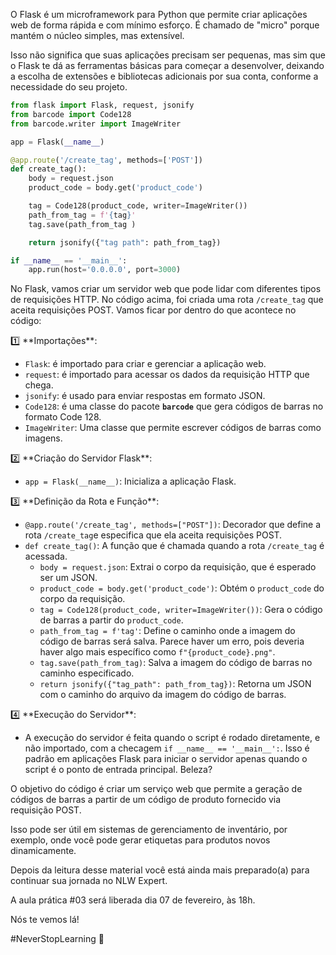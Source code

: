 O Flask é um microframework para Python que permite criar aplicações web de forma rápida e com mínimo esforço. É chamado de "micro" porque mantém o núcleo simples, mas extensível. 

Isso não significa que suas aplicações precisam ser pequenas, mas sim que o Flask te dá as ferramentas básicas para começar a desenvolver, deixando a escolha de extensões e bibliotecas adicionais por sua conta, conforme a necessidade do seu projeto.

```python
from flask import Flask, request, jsonify
from barcode import Code128
from barcode.writer import ImageWriter

app = Flask(__name__)

@app.route('/create_tag', methods=['POST'])
def create_tag():
    body = request.json
    product_code = body.get('product_code')

    tag = Code128(product_code, writer=ImageWriter())
    path_from_tag = f'{tag}'
    tag.save(path_from_tag )

    return jsonify({"tag path": path_from_tag})

if __name__ == '__main__':
    app.run(host='0.0.0.0', port=3000)
```

No Flask, vamos criar um servidor web que pode lidar com diferentes tipos de requisições HTTP. No código acima, foi criada uma rota `/create_tag` que aceita requisições POST. Vamos ficar por dentro do que acontece no código:

<aside>
1️⃣ **Importações**:

- `Flask`: é importado para criar e gerenciar a aplicação web.
- `request`: é importado para acessar os dados da requisição HTTP que chega.
- `jsonify`: é usado para enviar respostas em formato JSON.
- `Code128`: é uma classe do pacote **`barcode`** que gera códigos de barras no formato Code 128.
- `ImageWriter`: Uma classe que permite escrever códigos de barras como imagens.
</aside>

<aside>
2️⃣ **Criação do Servidor Flask**:

- `app = Flask(__name__)`: Inicializa a aplicação Flask.
</aside>

<aside>
3️⃣ **Definição da Rota e Função**:

- `@app.route('/create_tag', methods=["POST"])`: Decorador que define a rota `/create_tag`e especifica que ela aceita requisições POST.
- `def create_tag()`: A função que é chamada quando a rota `/create_tag` é acessada.
    - `body = request.json`: Extrai o corpo da requisição, que é esperado ser um JSON.
    - `product_code = body.get('product_code')`: Obtém o `product_code` do corpo da requisição.
    - `tag = Code128(product_code, writer=ImageWriter())`: Gera o código de barras a partir do `product_code`.
    - `path_from_tag = f'tag'`: Define o caminho onde a imagem do código de barras será salva. Parece haver um erro, pois deveria haver algo mais específico como `f"{product_code}.png"`.
    - `tag.save(path_from_tag)`: Salva a imagem do código de barras no caminho especificado.
    - `return jsonify({"tag_path": path_from_tag})`: Retorna um JSON com o caminho do arquivo da imagem do código de barras.
</aside>

<aside>
4️⃣ **Execução do Servidor**:

- A execução do servidor é feita quando o script é rodado diretamente, e não importado, com a checagem `if __name__ == '__main__':`. Isso é padrão em aplicações Flask para iniciar o servidor apenas quando o script é o ponto de entrada principal. Beleza?

</aside>

O objetivo do código é criar um serviço web que permite a geração de códigos de barras a partir de um código de produto fornecido via requisição POST. 

Isso pode ser útil em sistemas de gerenciamento de inventário, por exemplo, onde você pode gerar etiquetas para produtos novos dinamicamente.

Depois da leitura desse material você está ainda mais preparado(a) para continuar sua jornada no NLW Expert.

A aula prática #03 será liberada dia 07 de fevereiro, às 18h. 

Nós te vemos lá! 

#NeverStopLearning 🚀